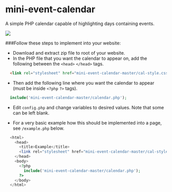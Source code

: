 # mini-event-calendar
A simple PHP calendar capable of highlighting days containing events. 

![](http://i.imgur.com/s2zlu3w.png)



###Follow these steps to implement into your website:

* Download and extract zip file to root of your website.
* In the PHP file that you want the calendar to appear on, add the following between the `<head>` `</head>` tags.
```html
  <link rel="stylesheet" href="mini-event-calendar-master/cal-style.css">
```
* Then add the following line where you want the calendar to appear (must be inside `<?php` `?>` tags).
```php
  include('mini-event-calendar-master/calendar.php');
```
* Edit `config.php` and change variables to desired values. Note that some can be left blank.

* For a very basic example how this should be implemented into a page, see `/example.php` below.

```php
  <html>
    <head>
      <title>Example</title>
      <link rel="stylesheet" href="mini-event-calendar-master/cal-style.css">
    </head>
    <body>
      <?php 
        include('mini-event-calendar-master/calendar.php'); 
      ?>
    </body>
  </html>
```

